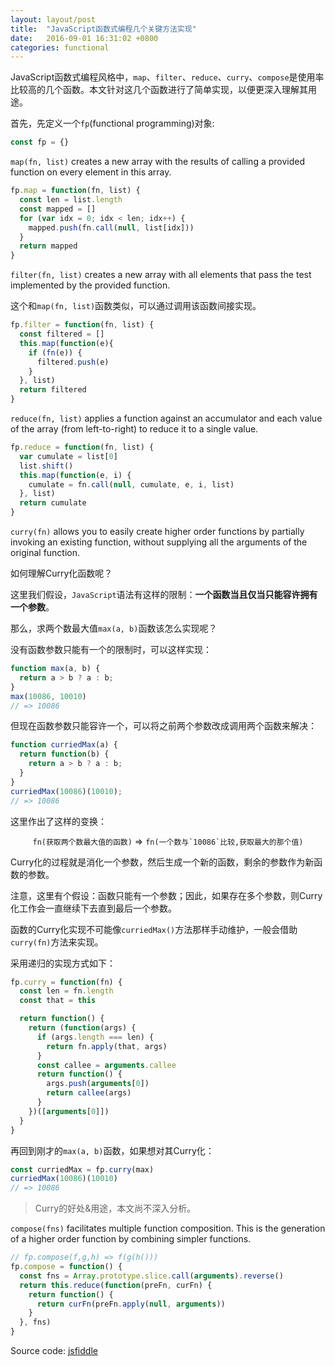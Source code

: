 ```yaml
---
layout: layout/post
title:  "JavaScript函数式编程几个关键方法实现"
date:   2016-09-01 16:31:02 +0800
categories: functional
---
```



JavaScript函数式编程风格中，`map`、`filter`、`reduce`、`curry`、`compose`是使用率比较高的几个函数。本文针对这几个函数进行了简单实现，以便更深入理解其用途。

首先，先定义一个`fp`(functional programming)对象:

```js
const fp = {}
```

`map(fn, list)` creates a new array with the results of calling a provided function on every element in this array.

```js
fp.map = function(fn, list) {
  const len = list.length
  const mapped = []
  for (var idx = 0; idx < len; idx++) {
    mapped.push(fn.call(null, list[idx]))
  }
  return mapped
}
```

`filter(fn, list)` creates a new array with all elements that pass the test implemented by the provided function.

这个和`map(fn, list)`函数类似，可以通过调用该函数间接实现。


```js
fp.filter = function(fn, list) {
  const filtered = []
  this.map(function(e){
    if (fn(e)) {
      filtered.push(e)
    }
  }, list)
  return filtered
}
```

`reduce(fn, list)` applies a function against an accumulator and each value of the array (from left-to-right) to reduce it to a single value.


```js
fp.reduce = function(fn, list) {
  var cumulate = list[0]
  list.shift()
  this.map(function(e, i) {
    cumulate = fn.call(null, cumulate, e, i, list)
  }, list)
  return cumulate
}
```

`curry(fn)` allows you to easily create higher order functions by partially invoking an existing function, without supplying all the arguments of the original function.

如何理解Curry化函数呢？

这里我们假设，`JavaScript`语法有这样的限制：**一个函数当且仅当只能容许拥有一个参数**。

那么，求两个数最大值`max(a, b)`函数该怎么实现呢？

没有函数参数只能有一个的限制时，可以这样实现：

```js
function max(a, b) {
  return a > b ? a : b;
}
max(10086, 10010)
// => 10086
```

但现在函数参数只能容许一个，可以将之前两个参数改成调用两个函数来解决：

```js
function curriedMax(a) {
  return function(b) {
    return a > b ? a : b;
  }
}
curriedMax(10086)(10010);
// => 10086
```

这里作出了这样的变换：
<p>
<center><code>fn(获取两个数最大值的函数)</code> => <code>fn(一个数与`10086`比较,获取最大的那个值)</code></center>
</p>

Curry化的过程就是消化一个参数，然后生成一个新的函数，剩余的参数作为新函数的参数。

注意，这里有个假设：函数只能有一个参数；因此，如果存在多个参数，则Curry化工作会一直继续下去直到最后一个参数。

函数的Curry化实现不可能像`curriedMax()`方法那样手动维护，一般会借助`curry(fn)`方法来实现。

采用递归的实现方式如下：

```js
fp.curry = function(fn) {
  const len = fn.length
  const that = this

  return function() {
    return (function(args) {
      if (args.length === len) {
        return fn.apply(that, args)
      }
      const callee = arguments.callee
      return function() {
        args.push(arguments[0])
        return callee(args)
      }
    })([arguments[0]])
  }
}
```

再回到刚才的`max(a, b)`函数，如果想对其Curry化：

```js
const curriedMax = fp.curry(max)
curriedMax(10086)(10010)
// => 10086
```
> Curry的好处&用途，本文尚不深入分析。

`compose(fns)` facilitates multiple function composition. This is the generation of a higher order function by combining simpler functions.



```js
// fp.compose(f,g,h) => f(g(h()))
fp.compose = function() {
  const fns = Array.prototype.slice.call(arguments).reverse()
  return this.reduce(function(preFn, curFn) {
    return function() {
      return curFn(preFn.apply(null, arguments))
    }
  }, fns)
}
```

Source code: [jsfiddle](https://jsfiddle.net/juyipeng/x1bnpdvj/5/)

